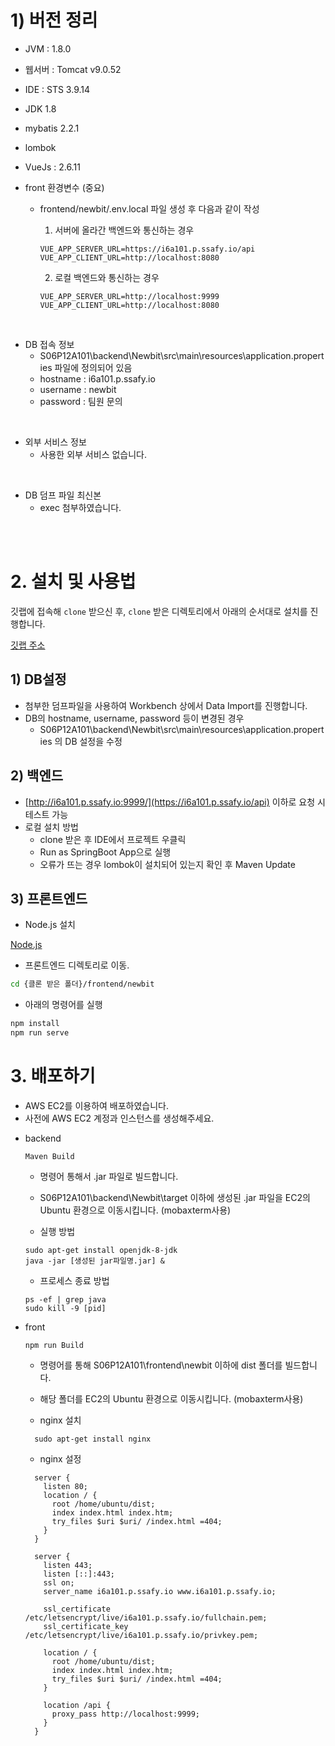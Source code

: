 # 1) 버전 정리
* JVM : 1.8.0
* 웹서버 : Tomcat v9.0.52
* IDE : STS 3.9.14 
* JDK 1.8
* mybatis 2.2.1
* lombok 
* VueJs : 2.6.11 <br>
* front 환경변수 (중요)

  * frontend/newbit/.env.local 파일 생성 후 다음과 같이 작성
    
    1. 서버에 올라간 백엔드와 통신하는 경우
    ```
    VUE_APP_SERVER_URL=https://i6a101.p.ssafy.io/api
    VUE_APP_CLIENT_URL=http://localhost:8080
    ```
    
    2. 로컬 백엔드와 통신하는 경우 
    ```
    VUE_APP_SERVER_URL=http://localhost:9999
    VUE_APP_CLIENT_URL=http://localhost:8080
    ```

<br>

* DB 접속 정보
  * S06P12A101\backend\Newbit\src\main\resources\application.properties 파일에 정의되어 있음
  * hostname : i6a101.p.ssafy.io
  * username : newbit
  * password : 팀원 문의
<br>

* 외부 서비스 정보
  - 사용한 외부 서비스 없습니다.
<br>

* DB 덤프 파일 최신본
  - exec 첨부하였습니다.


<br><br>

# 2. 설치 및 사용법

깃랩에 접속해 `clone` 받으신 후, `clone` 받은 디렉토리에서 아래의 순서대로 설치를 진행합니다.  

[깃랩 주소](https://lab.ssafy.com/s06-webmobile2-sub2/S06P12A101)

## 1) DB설정

- 첨부한 덤프파일을 사용하여 Workbench 상에서 Data Import를 진행합니다.
- DB의 hostname, username, password 등이 변경된 경우 
  - S06P12A101\backend\Newbit\src\main\resources\application.properties 의 DB 설정을 수정

## 2) 백엔드

- [http://i6a101.p.ssafy.io:9999/](https://i6a101.p.ssafy.io/api) 이하로 요청 시 테스트 가능
- 로컬 설치 방법
  - clone 받은 후 IDE에서 프로젝트 우클릭
  - Run as SpringBoot App으로 실행
  - 오류가 뜨는 경우 lombok이 설치되어 있는지 확인 후 Maven Update


## 3) 프론트엔드

- Node.js 설치

[Node.js](https://nodejs.org/ko/)

- 프론트엔드 디렉토리로 이동.

```bash
cd {클론 받은 폴더}/frontend/newbit
```

- 아래의 명령어를 실행

```bash
npm install
npm run serve
```

# 3. 배포하기
- AWS EC2를 이용하여 배포하였습니다.
- 사전에 AWS EC2 계정과 인스턴스를 생성해주세요.

* backend
  ```
  Maven Build
  ```
  * 명령어 통해서 .jar 파일로 빌드합니다.

  * S06P12A101\backend\Newbit\target 이하에 생성된 .jar 파일을 EC2의 Ubuntu 환경으로 이동시킵니다. (mobaxterm사용)

  * 실행 방법

  ```
  sudo apt-get install openjdk-8-jdk
  java -jar [생성된 jar파일명.jar] &
  ```

  * 프로세스 종료 방법
  
  ```
  ps -ef | grep java
  sudo kill -9 [pid]
  ```

* front
  ```
  npm run Build
  ```
  * 명령어를 통해 S06P12A101\frontend\newbit 이하에 dist 폴더를 빌드합니다.
  * 해당 폴더를 EC2의 Ubuntu 환경으로 이동시킵니다. (mobaxterm사용)
  
  * nginx 설치
  ```
    sudo apt-get install nginx
  ```

  * nginx 설정
  ```
    server {
      listen 80;
      location / {
        root /home/ubuntu/dist;
        index index.html index.htm;
        try_files $uri $uri/ /index.html =404;
      }
    }
      
    server {
      listen 443;
      listen [::]:443;
      ssl on;
      server_name i6a101.p.ssafy.io www.i6a101.p.ssafy.io;

      ssl_certificate /etc/letsencrypt/live/i6a101.p.ssafy.io/fullchain.pem;
      ssl_certificate_key /etc/letsencrypt/live/i6a101.p.ssafy.io/privkey.pem;

      location / {
        root /home/ubuntu/dist;
        index index.html index.htm;
        try_files $uri $uri/ /index.html =404;
      }

      location /api {
        proxy_pass http://localhost:9999;
      }
    }
  ```




